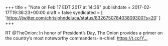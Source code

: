 +++
title = "Note on Feb 17 EDT 2017 at 14:36"
publishdate = 2017-02-17T19:36:23+00:00
draft = false
syndicated = [ 'https://twitter.com/chrisjohndeluca/status/832675078403809300?s=20' ]
+++

RT @TheOnion: In honor of President’s Day, The Onion provides a primer on the country’s most noteworthy commanders-in-chief. https://t.co/Y…
